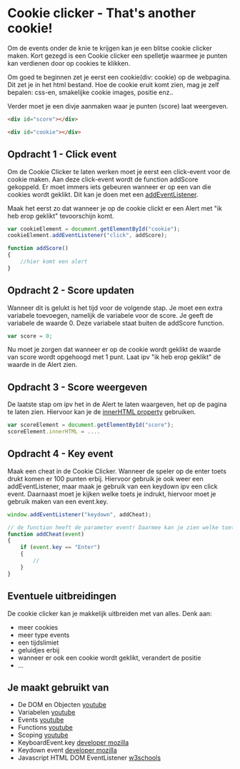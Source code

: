 # Cookie clicker - That's another cookie!

Om de events onder de knie te krijgen kan je een blitse cookie clicker maken. Kort gezegd is een Cookie clicker een spelletje waarmee je punten kan verdienen door op cookies te klikken.

Om goed te beginnen zet je eerst een cookie(div: cookie) op de webpagina. Dit zet je in het html bestand. Hoe de cookie eruit komt zien, mag je zelf bepalen: css-en, smakelijke cookie images, positie enz..

Verder moet je een divje aanmaken waar je punten (score) laat weergeven.

```html
<div id="score"></div>

<div id="cookie"></div>
```

## Opdracht 1 - Click event
Om de Cookie Clicker te laten werken moet je eerst een click-event voor de cookie maken. Aan deze click-event wordt de function addScore gekoppeld. Er moet immers iets gebeuren wanneer er op een van die cookies wordt geklikt. Dit kan je doen met een [addEventListener](https://www.w3schools.com/jsref/met_document_addeventlistener.asp). 

Maak het eerst zo dat wanneer je op de cookie clickt er een Alert met "ik heb erop geklikt" tevoorschijn komt.

```javascript
var cookieElement = document.getElementById("cookie");
cookieElement.addEventListener("click", addScore);

function addScore()
{
	//hier komt een alert
}

```

## Opdracht 2 - Score updaten
Wanneer dit is gelukt is het tijd voor de volgende stap. Je moet een extra variabele toevoegen, namelijk de variabele voor de score. Je geeft de variabele de waarde 0. Deze variabele staat buiten de addScore function.

```javascript
var score = 0;
```

Nu moet je zorgen dat wanneer er op de cookie wordt geklikt de waarde van score wordt opgehoogd met 1 punt. Laat ipv "ik heb erop geklikt" de waarde in de Alert zien.

## Opdracht 3 - Score weergeven
De laatste stap om ipv het in de Alert te laten waargeven, het op de pagina te laten zien. Hiervoor kan je de [innerHTML property](https://www.w3schools.com/jsref/prop_html_innerhtml.asp) gebruiken.

```javascript
var scoreElement = document.getElementById("score");
scoreElement.innerHTML = ....
```

## Opdracht 4 - Key event
Maak een cheat in de Cookie Clicker. Wanneer de speler op de enter toets drukt komen er 100 punten erbij. Hiervoor gebruik je ook weer een addEventListener, maar maak je gebruik van een keydown ipv een click event. Daarnaast moet je kijken welke toets je indrukt, hiervoor moet je gebruik maken van een event.key.

```javascript
window.addEventListener("keydown", addCheat);

// de function heeft de parameter event! Daarmee kan je zien welke toets er wordt ingedrukt.
function addCheat(event)
{
	if (event.key == "Enter")
	{
		//
	}
}

```

## Eventuele uitbreidingen
De cookie clicker kan je makkelijk uitbreiden met van alles. Denk aan:
- meer cookies
- meer type events
- een tijdslimiet
- geluidjes erbij
- wanneer er ook een cookie wordt geklikt, verandert de positie
- ...

## Je maakt gebruikt van
- De DOM en Objecten [youtube](https://www.youtube.com/watch?v=k81rBKqwDhU)
- Variabelen [youtube](https://www.youtube.com/watch?v=HfWaYjRrIM4)
- Events [youtube](https://www.youtube.com/watch?v=6jYEabxJXxg)
- Functions [youtube](https://www.youtube.com/watch?v=zC5cvaETdyQ)
- Scoping [youtube](https://www.youtube.com/watch?v=CD1prUUhisI)
- KeyboardEvent.key [developer mozilla](https://developer.mozilla.org/en-US/docs/Web/API/KeyboardEvent/key)
- Keydown event [developer mozilla](https://developer.mozilla.org/en-US/docs/Web/API/Document/keydown_event)
- Javascript HTML DOM EventListener [w3schools](https://www.w3schools.com/js/js_htmldom_eventlistener.asp)
